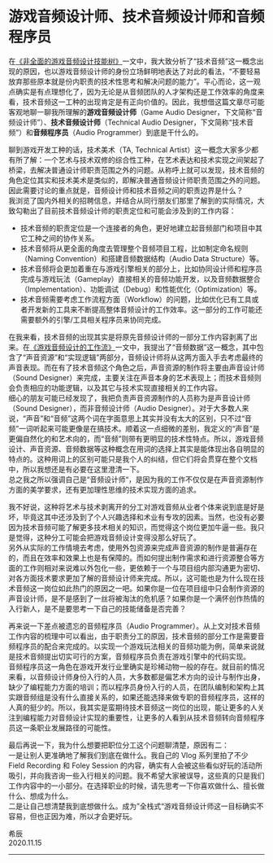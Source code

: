 # 游戏音频设计师、技术音频设计师和音频程序员

在[《非全面的游戏音频设计技能树》](Incomprehensive-Game-Audio-Design-Skillset.md)一文中，我大致分析了“技术音频”这一概念出现的原因，也以游戏音频设计师的身份立场鲜明地表达了对此的看法，“不要轻易放弃那些原本就是份内职责的技术性思考和解决问题的能力”。平心而论，这一观点确实是有点理想化了，因为无论是从音频团队的人才架构还是工作效率的角度来看，技术音频这一工种的出现肯定是有正向价值的。因此，我想借这篇文章尽可能客观地聊一聊我所理解的**游戏音频设计师**（Game Audio Designer，下文简称“音频设计师”）、**技术音频设计师**（Technical Audio Designer，下文简称“技术音频”）和**音频程序员**（Audio Programmer）到底是干什么的。

聊到游戏开发工种的话，技术美术（TA, Technical Artist）这一概念大家多少都有所了解：一个艺术与技术双修的综合性工种，在艺术表达和技术实现之间架起了桥梁，去解决普通设计师职责范围之外的问题。从称呼上就可以发现，技术音频的角色定位其实和技术美术是类似的，即解决普通音频设计师职责范围之外的问题。因此需要讨论的重点就是，音频设计师和技术音频之间的职责边界是什么？  
我浏览了国内外相关的招聘信息，并结合从同行朋友们那里了解到的实际情况，大致勾勒出了目前技术音频设计师的职责定位和可能会涉及到的工作内容：  
* 技术音频的职责定位是一个连接者的角色，更好地建立起音频部门和项目中其它工种之间的协作关系。  
* 技术音频将从更全面的角度去管理整个音频项目工程，比如制定命名规则（Naming Convention）和搭建音频数据结构（Audio Data Structure）等。  
* 技术音频将会更加着重在与游戏引擎相关的部分上，比如协同设计师和程序员完成与游戏玩法（Gameplay）直接相关的音频功能开发，以及音频数据整合（Implementation）、功能调试（Debug）和性能优化（Optimization）等。  
* 技术音频需要考虑工作流程方面（Workflow）的问题，比如优化已有工具或者开发新的工具来不断提高整体音频设计的工作效率。这一部分的工作可能还需要额外的引擎/工具相关程序员来协同完成。

在我来看，技术音频的出现其实是将原先音频设计师的一部分工作内容剥离了出来。在[《游戏音频设计的工作流》](The-Workflow-of-Game-Audio-Design.md)一文中，我提出了“音频数据”这一概念，其中包含了“声音资源”和“实现逻辑”两部分，音频设计师将从这两方面入手去考虑最终的声音表现。而在有了技术音频这个角色之后，声音资源的制作将主要由声音设计师（Sound Designer）来完成，主要关注在声音本身的艺术表现上；而技术音频则会负责相应的功能逻辑，以及其它与技术实现直接相关的工作内容。  
细心的朋友可能已经发现了，我把负责声音资源制作的人员称为是声音设计师（Sound Designer），而非音频设计师（Audio Designer）。对于大多数人来说，“声音”和“音频”这两个词在字面意思上其实并没有太大的区别，只不过“音频”一词听起来可能更像是在搞技术。顺着这一点细微的差别，我定义的“声音”是更偏自然化的和艺术向的，而“音频”则带有更明显的技术性特点。所以，游戏音频设计、声音资源、音频数据等这种概念在用词的选择上其实是能体现出各自明显的特点的。这种用词上的区别可能只是我个人的纠结，但它们将会贯穿在整个文档中，所以我想还是有必要在这里澄清一下。  
总之我之所以强调自己是“音频设计师“，是因为我的工作不仅仅是在声音资源制作方面的美学要求，还有更加理性思维的技术实现方面的追求。

我不好说，这种将艺术与技术剥离开的分工对游戏音频从业者个体来说到底是好是坏，毕竟这其中还涉及到了个人兴趣选择和术业有专攻的因素。当然，也没有必要因为技术音频可能了解更多技术相关的知识，而觉得这个岗位更加牛逼一些。我只是觉得，这种分工可能会把游戏音频设计变得没那么好玩了。  
另外从实际的工作情境去考虑，使用外包资源来完成声音资源的制作是普遍存在的，而且在效率和效果上也是有保障的。而如何提出制作需求和进行资源整合等方面的工作则相对来说难以外包化一些，更依赖于一个与项目组内部沟通更为密切、对各方面技术要求更加了解的音频设计师来完成。所以，这可能也是为什么现在技术音频这一岗位如此热门的原因之一吧。如果你是一位在项目组中只会制作资源的声音设计师，是不是感到了一丝将被淘汰的危机感？如果你是一个满怀创作热情的入行新人，是不是要思考一下自己的技能储备是否完善？

再来说一下差点被遗忘的音频程序员（Audio Programmer）。从上文对技术音频工作内容的梳理中可以看出，由于职责分工的原因，技术音频的部分工作是需要音频程序员的配合来完成的。以实现一个游戏玩法相关的音频功能为例，简单来说就是技术音频提出切实可行的方案，音频程序员负责在游戏引擎中的代码实现。  
音频程序员这一角色在游戏开发行业里确实是珍稀动物一般的存在。就目前的情况来看，以音频设计师身份入行的人员，大多数都是偏艺术方向的设计与制作出身，缺少了编程能力方面的培训；而以程序员身份入行的人员，在团队编制和架构上其实跟音频组是没有什么直接关系的，如果还能选择来做专职的音频程序员，这样的人真的挺少的。所以，我其实是蛮期待技术音频这一岗位的出现，能让更多的人关注到编程能力对音频设计实现的重要性，让更多的人看到从技术音频转向音频程序员这一条职业发展路径的可能性。

最后再说一下，我为什么想要把职位分工这个问题聊清楚，原因有二：  
一是让别人更准确地了解我们到底在做什么。我自己的 Vlog 系列里拍了不少 Field Recording 和 Foley Session 的内容，确实有人会被这些看似好玩的活动所吸引，并向我咨询一些入行相关的问题。我不希望大家被误导，这些真的只是我们工作内容中的一小部分。在选择职业的时候，请先思考一下你喜欢做什么、擅长做什么、想成为什么。  
二是让自己想清楚我到底想做什么。成为”全栈式“游戏音频设计师这一目标确实不容易，但也正因为难，所以才会更好玩。

希辰  
2020.11.15

***